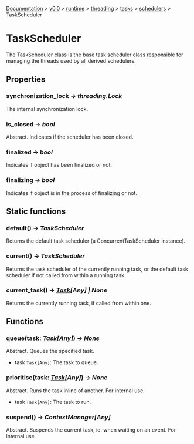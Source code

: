 [Documentation](/docs/documentation.md) >
 [v0.0](/docs/0.0/version.md) >
  [runtime](/docs/0.0/runtime/module.md) >
   [threading](/docs/0.0/runtime/threading/module.md) >
    [tasks](/docs/0.0/runtime/threading/tasks/module.md) >
     [schedulers](/docs/0.0/runtime/threading/tasks/module.md) >
      TaskScheduler

# TaskScheduler

The TaskScheduler class is the base task scheduler class responsible for managing the threads used by all derived schedulers.

## Properties

### synchronization_lock -> _threading.Lock_

The internal synchronization lock.

### is_closed -> _bool_

Abstract. Indicates if the scheduler has been closed.

### finalized -> _bool_

Indicates if object has been finalized or not.

### finalizing -> _bool_

Indicates if object is in the process of finalizing or not.

## Static functions

### default() -> _TaskScheduler_

Returns the default task scheduler (a ConcurrentTaskScheduler instance).

### current() -> _TaskScheduler_

Returns the task scheduler of the currently running task, or the default task scheduler if not called from within a running task.

### current_task() -> _[Task](../task.md)[Any] | None_

Returns the currently running task, if called from within one.

## Functions

### queue(task: _[Task](../task.md)[Any]_) -> _None_

Abstract. Queues the specified task.

- task `Task[Any]`: The task to queue.

### prioritise(task: _[Task](../task.md)[Any]_) -> _None_

Abstract. Runs the task inline of another. For internal use.

- task `Task[Any]`: The task to run.

### suspend() -> _ContextManager[Any]_

Abstract. Suspends the current task, ie. when waiting on an event. For internal use.